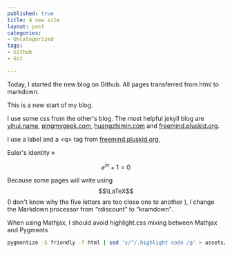 ```yaml
--- 
published: true
title: A new site
layout: post
categories:
- Uncategorized
tags: 
- Github
- Git

---
```


Today, I started the new blog on Github. All pages transferred from html to markdown.

This is a new  start of my blog.

I use some css from the other's blog.
The most helpful jekyll blog are [yihui.name](http://yihui.name "yihui XIE's homepage"), [pingmygeek.com](http://pingmygeek.com/ "PingMyGeek's homepage"), [huangzhimin.com](http://huangzhimin.com/ "Richard Huang's Website") and [freemind.pluskid.org](http://freemind.pluskid.org/ "Free Mind's blog").

I use a label and a \<q\> tag from [freemind.pluskid.org](http://freemind.pluskid.org/ "Free Mind's blog"),

<div class='label-anchor'>
<a class='label-anchor' name=''><span>Euler's identity »</span></a>
</div>

$$e^{i\pi}+1=0$$

Because some pages will write using $$\LaTeX$$ (I don't know why the five letters are too close one to another ), I change the Markdown processor from <q>rdiscount</q> to <q>kramdown</q>.

When using Mathjax, I should avoid highlight.css mixing between Mathjax and Pygments

```bash
pygmentize -S friendly -f html | sed 's/^/.highlight code /g' > assets/css/highlight.css
```
